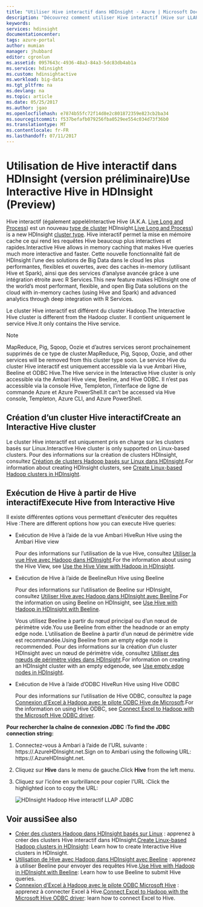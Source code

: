 ```yaml
---
title: "Utiliser Hive interactif dans HDInsight - Azure | Microsoft Docs"
description: "Découvrez comment utiliser Hive interactif (Hive sur LLAP) dans HDInsight."
keywords: 
services: hdinsight
documentationcenter: 
tags: azure-portal
author: mumian
manager: jhubbard
editor: cgronlun
ms.assetid: 0957643c-4936-48a3-84a3-5dc83db4ab1a
ms.service: hdinsight
ms.custom: hdinsightactive
ms.workload: big-data
ms.tgt_pltfrm: na
ms.devlang: na
ms.topic: article
ms.date: 05/25/2017
ms.author: jgao
ms.openlocfilehash: e7874b55fc72f14d8e2c801872359e823cb2ba34
ms.sourcegitcommit: f537befafb079256fba0529ee554c034d73f36b0
ms.translationtype: MT
ms.contentlocale: fr-FR
ms.lasthandoff: 07/11/2017
---
```

# <a name="use-interactive-hive-in-hdinsight-preview"></a><span data-ttu-id="a0059-103">Utilisation de Hive interactif dans HDInsight (version préliminaire)</span><span class="sxs-lookup"><span data-stu-id="a0059-103">Use Interactive Hive in HDInsight (Preview)</span></span>
<span data-ttu-id="a0059-104">Hive interactif (également appelé</span><span class="sxs-lookup"><span data-stu-id="a0059-104">Interactive Hive (A.K.A.</span></span> <span data-ttu-id="a0059-105">[Live Long and Process](https://cwiki.apache.org/confluence/display/Hive/LLAP)) est un nouveau [type de cluster](hdinsight-hadoop-provision-linux-clusters.md#cluster-types) HDInsight.</span><span class="sxs-lookup"><span data-stu-id="a0059-105">[Live Long and Process](https://cwiki.apache.org/confluence/display/Hive/LLAP)) is a new HDInsight [cluster type](hdinsight-hadoop-provision-linux-clusters.md#cluster-types).</span></span>  <span data-ttu-id="a0059-106">Hive interactif permet la mise en mémoire cache ce qui rend les requêtes Hive beaucoup plus interactives et rapides.</span><span class="sxs-lookup"><span data-stu-id="a0059-106">Interactive Hive allows in memory caching that makes Hive queries much more interactive and faster.</span></span> <span data-ttu-id="a0059-107">Cette nouvelle fonctionnalité fait de HDInsight l’une des solutions de Big Data dans le cloud les plus performantes, flexibles et ouvertes, avec des caches in-memory (utilisant Hive et Spark), ainsi que des services d’analyse avancée grâce à une intégration étroite avec R Services.</span><span class="sxs-lookup"><span data-stu-id="a0059-107">This new feature makes HDInsight one of the world’s most performant, flexible, and open Big Data solutions on the cloud with in-memory caches (using Hive and Spark) and advanced analytics through deep integration with R Services.</span></span> 

<span data-ttu-id="a0059-108">Le cluster Hive interactif est différent du cluster Hadoop.</span><span class="sxs-lookup"><span data-stu-id="a0059-108">The Interactive Hive cluster is different from the Hadoop cluster.</span></span> <span data-ttu-id="a0059-109">Il contient uniquement le service Hive.</span><span class="sxs-lookup"><span data-stu-id="a0059-109">It only contains the Hive service.</span></span> 

> [!NOTE]
> <span data-ttu-id="a0059-110">MapReduce, Pig, Sqoop, Oozie et d’autres services seront prochainement supprimés de ce type de cluster.</span><span class="sxs-lookup"><span data-stu-id="a0059-110">MapReduce, Pig, Sqoop, Oozie, and other services will be removed from this cluster type soon.</span></span>
> <span data-ttu-id="a0059-111">Le service Hive du cluster Hive interactif est uniquement accessible via la vue Ambari Hive, Beeline et ODBC Hive.</span><span class="sxs-lookup"><span data-stu-id="a0059-111">The Hive service in the Interactive Hive cluster is only accessible via the Ambari Hive view, Beeline, and Hive ODBC.</span></span> <span data-ttu-id="a0059-112">Il n’est pas accessible via la console Hive, Templeton, l’interface de ligne de commande Azure et Azure PowerShell.</span><span class="sxs-lookup"><span data-stu-id="a0059-112">It can’t be accessed via Hive console, Templeton, Azure CLI, and Azure PowerShell.</span></span> 
> 
> 

## <a name="create-an-interactive-hive-cluster"></a><span data-ttu-id="a0059-113">Création d’un cluster Hive interactif</span><span class="sxs-lookup"><span data-stu-id="a0059-113">Create an Interactive Hive cluster</span></span>
<span data-ttu-id="a0059-114">Le cluster Hive interactif est uniquement pris en charge sur les clusters basés sur Linux.</span><span class="sxs-lookup"><span data-stu-id="a0059-114">Interactive Hive cluster is only supported on Linux-based clusters.</span></span> <span data-ttu-id="a0059-115">Pour des informations sur la création de clusters HDInsight, consultez [Création de clusters Hadoop basés sur Linux dans HDInsight](hdinsight-hadoop-provision-linux-clusters.md).</span><span class="sxs-lookup"><span data-stu-id="a0059-115">For information about creating HDInsight clusters, see [Create Linux-based Hadoop clusters in HDInsight](hdinsight-hadoop-provision-linux-clusters.md).</span></span>

## <a name="execute-hive-from-interactive-hive"></a><span data-ttu-id="a0059-116">Exécution de Hive à partir de Hive interactif</span><span class="sxs-lookup"><span data-stu-id="a0059-116">Execute Hive from Interactive Hive</span></span>
<span data-ttu-id="a0059-117">Il existe différentes options vous permettant d’exécuter des requêtes Hive :</span><span class="sxs-lookup"><span data-stu-id="a0059-117">There are different options how you can execute Hive queries:</span></span>

* <span data-ttu-id="a0059-118">Exécution de Hive à l’aide de la vue Ambari Hive</span><span class="sxs-lookup"><span data-stu-id="a0059-118">Run Hive using the Ambari Hive view</span></span>
  
    <span data-ttu-id="a0059-119">Pour des informations sur l’utilisation de la vue Hive, consultez [Utiliser la vue Hive avec Hadoop dans HDInsight](hdinsight-hadoop-use-hive-ambari-view.md).</span><span class="sxs-lookup"><span data-stu-id="a0059-119">For the information about using the Hive View, see [Use the Hive View with Hadoop in HDInsight](hdinsight-hadoop-use-hive-ambari-view.md).</span></span>
* <span data-ttu-id="a0059-120">Exécution de Hive à l’aide de Beeline</span><span class="sxs-lookup"><span data-stu-id="a0059-120">Run Hive using Beeline</span></span>
  
    <span data-ttu-id="a0059-121">Pour des informations sur l’utilisation de Beeline sur HDInsight, consultez [Utiliser Hive avec Hadoop dans HDInsight avec Beeline](hdinsight-hadoop-use-hive-beeline.md).</span><span class="sxs-lookup"><span data-stu-id="a0059-121">For the information on using Beeline on HDInsight, see [Use Hive with Hadoop in HDInsight with Beeline](hdinsight-hadoop-use-hive-beeline.md).</span></span>
  
    <span data-ttu-id="a0059-122">Vous utilisez Beeline à partir du nœud principal ou d’un nœud de périmètre vide.</span><span class="sxs-lookup"><span data-stu-id="a0059-122">You use Beeline from either the headnode or an empty edge node.</span></span>  <span data-ttu-id="a0059-123">L’utilisation de Beeline à partir d’un nœud de périmètre vide est recommandée.</span><span class="sxs-lookup"><span data-stu-id="a0059-123">Using Beeline from an empty edge node is recommended.</span></span>  <span data-ttu-id="a0059-124">Pour des informations sur la création d’un cluster HDInsight avec un nœud de périmètre vide, consultez [Utiliser des nœuds de périmètre vides dans HDInsight](hdinsight-apps-use-edge-node.md).</span><span class="sxs-lookup"><span data-stu-id="a0059-124">For information on creating an HDInsight cluster with an empty edgenode, see [Use empty edge nodes in HDInsight](hdinsight-apps-use-edge-node.md).</span></span>
* <span data-ttu-id="a0059-125">Exécution de Hive à l’aide d’ODBC Hive</span><span class="sxs-lookup"><span data-stu-id="a0059-125">Run Hive using Hive ODBC</span></span>
  
    <span data-ttu-id="a0059-126">Pour des informations sur l’utilisation de Hive ODBC, consultez la page [Connexion d’Excel à Hadoop avec le pilote ODBC Hive de Microsoft](hdinsight-connect-excel-hive-odbc-driver.md).</span><span class="sxs-lookup"><span data-stu-id="a0059-126">For the information on using Hive ODBC, see [Connect Excel to Hadoop with the Microsoft Hive ODBC driver](hdinsight-connect-excel-hive-odbc-driver.md).</span></span>

<span data-ttu-id="a0059-127">**Pour rechercher la chaîne de connexion JDBC :**</span><span class="sxs-lookup"><span data-stu-id="a0059-127">**To find the JDBC connection string:**</span></span>

1. <span data-ttu-id="a0059-128">Connectez-vous à Ambari à l’aide de l’URL suivante : https://<ClusterName>.AzureHDInsight.net.</span><span class="sxs-lookup"><span data-stu-id="a0059-128">Sign on to Ambari using the following URL: https://<ClusterName>.AzureHDInsight.net.</span></span>
2. <span data-ttu-id="a0059-129">Cliquez sur **Hive** dans le menu de gauche.</span><span class="sxs-lookup"><span data-stu-id="a0059-129">Click **Hive** from the left menu.</span></span>
3. <span data-ttu-id="a0059-130">Cliquez sur l’icône en surbrillance pour copier l’URL :</span><span class="sxs-lookup"><span data-stu-id="a0059-130">Click the highlighted icon to copy the URL:</span></span>
   
   ![HDInsight Hadoop Hive interactif LLAP JDBC](./media/hdinsight-hadoop-use-interactive-hive/hdinsight-hadoop-use-interactive-hive-jdbc.png)

## <a name="see-also"></a><span data-ttu-id="a0059-132">Voir aussi</span><span class="sxs-lookup"><span data-stu-id="a0059-132">See also</span></span>
* <span data-ttu-id="a0059-133">[Créer des clusters Hadoop dans HDInsight basés sur Linux](hdinsight-hadoop-provision-linux-clusters.md) : apprenez à créer des clusters Hive interactif dans HDInsight.</span><span class="sxs-lookup"><span data-stu-id="a0059-133">[Create Linux-based Hadoop clusters in HDInsight](hdinsight-hadoop-provision-linux-clusters.md): Learn how to create Interactive Hive clusters in HDInsight.</span></span>
* <span data-ttu-id="a0059-134">[Utilisation de Hive avec Hadoop dans HDInsight avec Beeline](hdinsight-hadoop-use-hive-beeline.md) : apprenez à utiliser Beeline pour envoyer des requêtes Hive.</span><span class="sxs-lookup"><span data-stu-id="a0059-134">[Use Hive with Hadoop in HDInsight with Beeline](hdinsight-hadoop-use-hive-beeline.md): Learn how to use Beeline to submit Hive queries.</span></span>
* <span data-ttu-id="a0059-135">[Connexion d’Excel à Hadoop avec le pilote ODBC Microsoft Hive](hdinsight-connect-excel-hive-odbc-driver.md) : apprenez à connecter Excel à Hive.</span><span class="sxs-lookup"><span data-stu-id="a0059-135">[Connect Excel to Hadoop with the Microsoft Hive ODBC driver](hdinsight-connect-excel-hive-odbc-driver.md): learn how to connect Excel to Hive.</span></span>

